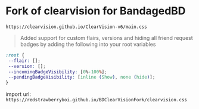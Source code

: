 # Fork of clearvision for BandagedBD 
`https://clearvision.github.io/ClearVision-v6/main.css`

 > Added support for custom flairs, versions and hiding all friend request badges by adding the following into your root variables
```css
:root {
 --flair: [];
 --version: [];
 --incomingBadgeVisibility: [0%-100%];
 --pendingBadgeVisibility: [inline (Show), none (hide)];
}
```

import url: `https://redstrawberryboi.github.io/BDClearVisionFork/clearvision.css`
